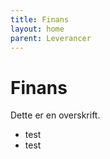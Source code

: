 ```yaml
---
title: Finans
layout: home
parent: Leverancer
---
```


# Finans
Dette er en overskrift.

* test
* test
